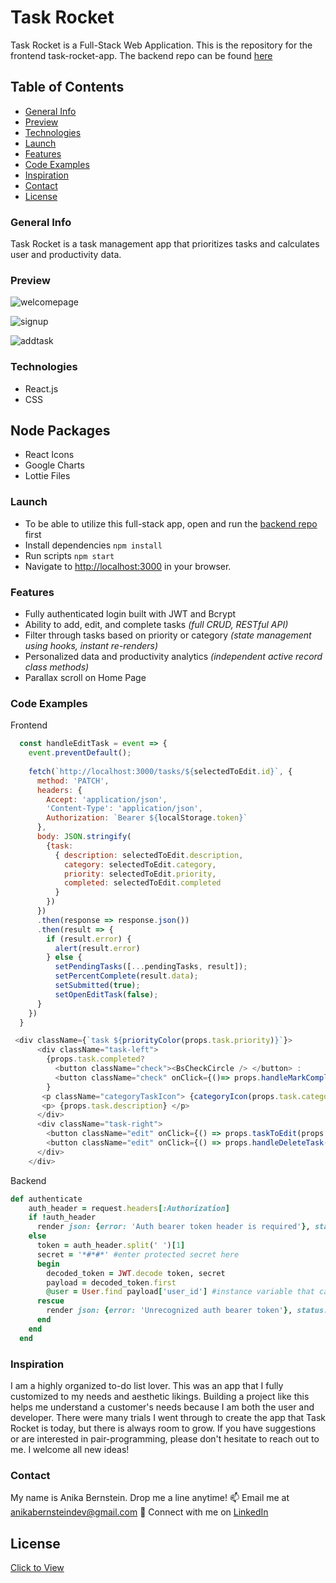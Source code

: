 # Task Rocket

Task Rocket is a Full-Stack Web Application. This is the repository for the frontend task-rocket-app. The backend repo can be found [here](https://github.com/anikajb92/task_rocket_api)

## Table of Contents

* [General Info](#general-info)
* [Preview](#preview)
* [Technologies](#technologies)
* [Launch](#launch)
* [Features](#features)
* [Code Examples](#code-examples)
* [Inspiration](#inspiration)
* [Contact](#contact)
* [License](#license)


### General Info

Task Rocket is a task management app that prioritizes tasks and calculates user and productivity data.

### Preview

![welcomepage](https://media.giphy.com/media/ElZWHWwfVrsixJY4B5/giphy.gif)

![signup](https://media.giphy.com/media/JoIDpiFgrI2Tag20gO/giphy.gif)

![addtask](https://media.giphy.com/media/CI8st1XhKkLCD7Dlx6/giphy.gif)

### Technologies

* React.js 
* CSS

## Node Packages
* React Icons
* Google Charts
* Lottie Files

### Launch
 * To be able to utilize this full-stack app, open and run the [backend repo](https://github.com/anikajb92/task_rocket_api) first
 * Install dependencies `npm install`
 * Run scripts `npm start`
 * Navigate to [http://localhost:3000](http://localhost:3000) in your browser.

### Features
* Fully authenticated login built with JWT and Bcrypt
* Ability to add, edit, and complete tasks *(full CRUD, RESTful API)*
* Filter through tasks based on priority or category *(state management using hooks, instant re-renders)*
* Personalized data and productivity analytics *(independent active record class methods)*
* Parallax scroll on Home Page 

### Code Examples

Frontend
```javascript
  const handleEditTask = event => {
    event.preventDefault();
    
    fetch(`http://localhost:3000/tasks/${selectedToEdit.id}`, {
      method: 'PATCH',
      headers: {
        Accept: 'application/json', 
        'Content-Type': 'application/json',
        Authorization: `Bearer ${localStorage.token}`
      },
      body: JSON.stringify(
        {task: 
          { description: selectedToEdit.description, 
            category: selectedToEdit.category,
            priority: selectedToEdit.priority,
            completed: selectedToEdit.completed
          }
        })
      })
      .then(response => response.json())
      .then(result => {
        if (result.error) {
          alert(result.error)
        } else {
          setPendingTasks([...pendingTasks, result]);
          setPercentComplete(result.data);
          setSubmitted(true);
          setOpenEditTask(false);
      }
    })
  }
```
```javascript
 <div className={`task ${priorityColor(props.task.priority)}`}> 
      <div className="task-left">
        {props.task.completed?
          <button className="check"><BsCheckCircle /> </button> :
          <button className="check" onClick={()=> props.handleMarkComplete(props.task)}><BsCircle /> </button>
        }
       <p className="categoryTaskIcon"> {categoryIcon(props.task.category)} </p>
       <p> {props.task.description} </p>
      </div>
      <div className="task-right">
        <button className="edit" onClick={() => props.taskToEdit(props.task)}> <FiEdit /></button>
        <button className="edit" onClick={() => props.handleDeleteTask(props.task)}><IoTrashBinOutline /></button>
      </div>
    </div>
```
Backend
```ruby
def authenticate
    auth_header = request.headers[:Authorization]
    if !auth_header
      render json: {error: 'Auth bearer token header is required'}, status: :forbidden
    else 
      token = auth_header.split(' ')[1]
      secret = '*#*#*' #enter protected secret here
      begin
        decoded_token = JWT.decode token, secret
        payload = decoded_token.first
        @user = User.find payload['user_id'] #instance variable that can be carried across methods
      rescue 
        render json: {error: 'Unrecognized auth bearer token'}, status: :forbidden
      end
    end 
  end
```

### Inspiration

I am a highly organized to-do list lover. This was an app that I fully customized to my needs and aesthetic likings. Building a project like this helps me understand a customer's needs because I am both the user and developer. There were many trials I went through to create the app that Task Rocket is today, but there is always room to grow. If you have suggestions or are interested in pair-programming, please don't hesitate to reach out to me. I welcome all new ideas!

### Contact

 My name is Anika Bernstein. Drop me a line anytime!
 📫 Email me at anikabernsteindev@gmail.com 
 💬 Connect with me on [LinkedIn](https://www.linkedin.com/in/anika-bernstein/)

## License
[Click to View](https://www.gnu.org/licenses/gpl-3.0.en.html)